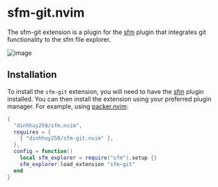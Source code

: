 # sfm-git.nvim

The sfm-git extension is a plugin for the [sfm](https://github.com/dinhhuy258/sfm.nvim) plugin that integrates git functionality to the sfm file explorer. 

![image](https://user-images.githubusercontent.com/17776979/212691148-3701bf85-bee8-4ad5-9174-fca7c713af22.png)
 
## Installation

To install the `sfm-git` extension, you will need to have the [sfm](https://github.com/dinhhuy258/sfm.nvim) plugin installed. You can then install the extension using your preferred plugin manager. For example, using [packer.nvim](https://github.com/wbthomason/packer.nvim):

```lua
{
  "dinhhuy258/sfm.nvim",
  requires = {
    { "dinhhuy258/sfm-git.nvim" },
  },
  config = function()
    local sfm_explorer = require("sfm").setup {}
    sfm_explorer:load_extension "sfm-git"
  end
}
```
